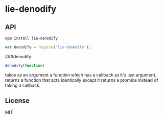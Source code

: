 # lie-denodify


## API

```bash
npm install lie-denodify
```

```javascript
var denodify = require('lie-denodify');
```

###denodify

```javascript
denodify(function)
```

takes as an argument a function which has a callback as it's last argument, returns a function that acts identically except it returns a promice instead of taking a callback.

## License

  MIT

